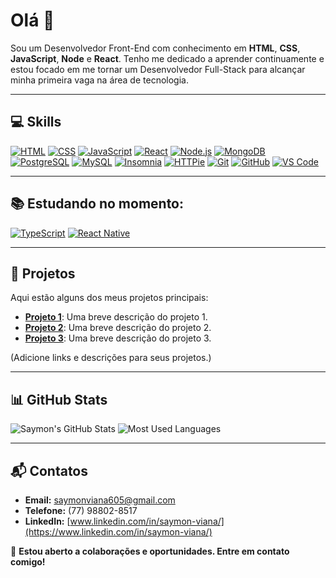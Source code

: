 # Olá 👋

Sou um Desenvolvedor Front-End com conhecimento em **HTML**, **CSS**, **JavaScript**, **Node** e **React**. Tenho me dedicado a aprender continuamente e estou focado em me tornar um Desenvolvedor Full-Stack para alcançar minha primeira vaga na área de tecnologia.

---

## 💻 Skills
[![HTML](https://img.shields.io/badge/-HTML-E34F26?style=for-the-badge&logo=html5&logoColor=white)](https://developer.mozilla.org/pt-BR/docs/Web/HTML)
[![CSS](https://img.shields.io/badge/-CSS-1572B6?style=for-the-badge&logo=css3&logoColor=white)](https://developer.mozilla.org/pt-BR/docs/Web/CSS)
[![JavaScript](https://img.shields.io/badge/-JavaScript-F7DF1E?style=for-the-badge&logo=javascript&logoColor=black)](https://developer.mozilla.org/pt-BR/docs/Web/JavaScript)
[![React](https://img.shields.io/badge/-React-61DAFB?style=for-the-badge&logo=react&logoColor=black)](https://react.dev/)
[![Node.js](https://img.shields.io/badge/-Node.js-339933?style=for-the-badge&logo=nodedotjs&logoColor=white)](https://nodejs.org/)
[![MongoDB](https://img.shields.io/badge/-MongoDB-47A248?style=for-the-badge&logo=mongodb&logoColor=white)](https://www.mongodb.com/)
[![PostgreSQL](https://img.shields.io/badge/-PostgreSQL-336791?style=for-the-badge&logo=postgresql&logoColor=white)](https://www.postgresql.org/)
[![MySQL](https://img.shields.io/badge/-MySQL-4479A1?style=for-the-badge&logo=mysql&logoColor=white)](https://www.mysql.com/)
[![Insomnia](https://img.shields.io/badge/-Insomnia-4000BF?style=for-the-badge&logo=insomnia&logoColor=white)](https://insomnia.rest/)
[![HTTPie](https://img.shields.io/badge/-HTTPie-222222?style=for-the-badge&logo=httpie&logoColor=orange)](https://httpie.io/)
[![Git](https://img.shields.io/badge/-Git-F05032?style=for-the-badge&logo=git&logoColor=white)](https://git-scm.com/)
[![GitHub](https://img.shields.io/badge/-GitHub-181717?style=for-the-badge&logo=github&logoColor=white)](https://github.com/)
[![VS Code](https://img.shields.io/badge/-VS%20Code-0078D4?style=for-the-badge&logo=visualstudiocode&logoColor=white)](https://code.visualstudio.com/)

---

## 📚 Estudando no momento:
[![TypeScript](https://img.shields.io/badge/-TypeScript-3178C6?style=for-the-badge&logo=typescript&logoColor=white)](https://www.typescriptlang.org/)
[![React Native](https://img.shields.io/badge/-React%20Native-61DAFB?style=for-the-badge&logo=react&logoColor=black)](https://reactnative.dev/)

---

## 🚀 Projetos
Aqui estão alguns dos meus projetos principais:
- **[Projeto 1](#)**: Uma breve descrição do projeto 1.
- **[Projeto 2](#)**: Uma breve descrição do projeto 2.
- **[Projeto 3](#)**: Uma breve descrição do projeto 3.

(Adicione links e descrições para seus projetos.)

---

## 📊 GitHub Stats
![Saymon's GitHub Stats](https://github-readme-stats.vercel.app/api?username=Parzival-iz&show_icons=true&theme=radical)
![Most Used Languages](https://github-readme-stats.vercel.app/api/top-langs/?username=Parzival-iz&layout=compact&theme=radical)

---

## 📬 Contatos
- **Email:** [saymonviana605@gmail.com](mailto:saymonviana605@gmail.com)  
- **Telefone:** (77) 98802-8517  
- **LinkedIn:** [www.linkedin.com/in/saymon-viana/](https://www.linkedin.com/in/saymon-viana/)  

💬 **Estou aberto a colaborações e oportunidades. Entre em contato comigo!**
